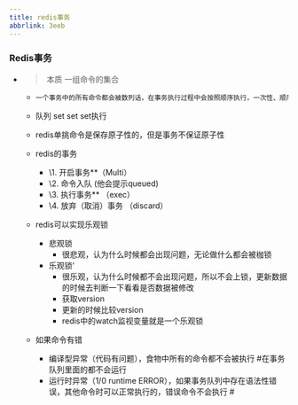 ```yaml
---
title: redis事务
abbrlink: 3eeb
---
```

###	Redis事务

- > ​	本质 一组命令的集合

  - ```bash
    一个事务中的所有命令都会被数列话，在事务执行过程中会按照顺序执行，一次性、顺序性、排他性
    ```

  - 队列 set set set执行

  - redis单挑命令是保存原子性的，但是事务不保证原子性

  - redis的事务

    - \1. 开启事务**（Multi）
    - \2. 命令入队 (他会提示queued)
    - \3. 执行事务** （exec）
    - \4. 放弃（取消）事务 （discard）

  - redis可以实现乐观锁

    - 悲观锁
      - 很悲观，认为什么时候都会出现问题，无论做什么都会被枷锁
    - 乐观锁‘
      - 很乐观，认为什么时候都不会出现问题，所以不会上锁，更新数据的时候去判断一下看看是否数据被修改
      - 获取version
      - 更新的时候比较version
      - redis中的watch监视变量就是一个乐观锁

  - 如果命令有错

    - 编译型异常（代码有问题），食物中所有的命令都不会被执行 #在事务队列里面的都不会运行
    - 运行时异常（1/0  runtime ERROR），如果事务队列中存在语法性错误，其他命令时可以正常执行的，错误命令不会执行 #